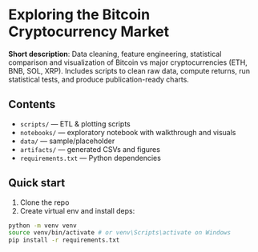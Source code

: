 # Exploring the Bitcoin Cryptocurrency Market
**Short description**: Data cleaning, feature engineering, statistical
comparison and visualization of Bitcoin vs major cryptocurrencies (ETH, BNB,
SOL, XRP). Includes scripts to clean raw data, compute returns, run statistical
tests, and produce publication-ready charts.
## Contents
- `scripts/` — ETL & plotting scripts
- `notebooks/` — exploratory notebook with walkthrough and visuals
- `data/` — sample/placeholder
- `artifacts/` — generated CSVs and figures
- `requirements.txt` — Python dependencies
## Quick start
1. Clone the repo
2. Create virtual env and install deps:
 ```bash
 python -m venv venv
 source venv/bin/activate # or venv\Scripts\activate on Windows
 pip install -r requirements.txt
